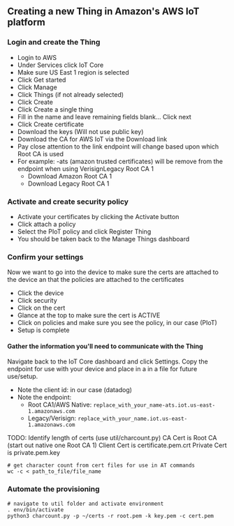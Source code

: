 ## Creating a new Thing in Amazon's AWS IoT platform


### Login and create the Thing
 - Login to AWS
 - Under Services click IoT Core
 - Make sure US East 1 region is selected
 - Click Get started
 - Click Manage
 - Click Things (if not already selected)
 - Click Create
 - Click Create a single thing
 - Fill in the name and leave remaining fields blank... Click next
 - Click Create certificate
 - Download the keys (Will not use public key)
 - Download the CA for AWS IoT via the Download link
 - Pay close attention to the link endpoint will change based upon which Root CA is used
 - For example: -ats (amazon trusted certificates) will be remove from the endpoint when using VerisignLegacy Root CA 1
    - Download Amazon Root CA 1
    - Download Legacy Root CA 1

### Activate and create security policy
 - Activate your certificates by clicking the Activate button
 - Click attach a policy
 - Select the PIoT policy and click Register Thing
 - You should be taken back to the Manage Things dashboard


### Confirm your settings
Now we want to go into the device to make sure the certs are attached to the device an that the policies are attached to the certificates

 - Click the device
 - Click security
 - Click on the cert
 - Glance at the top to make sure the cert is ACTIVE
 - Click on policies and make sure you see the policy, in our case (PIoT)
 - Setup is complete

#### Gather the information you'll need to communicate with the Thing
Navigate back to the IoT Core dashboard and click Settings. Copy the endpoint for use with your device and place in a in a file for future use/setup.

 - Note the client id: in our case (datadog)
 - Note the endpoint: 
    - Root CA1/AWS Native: ```replace_with_your_name-ats.iot.us-east-1.amazonaws.com```
    - Legacy/Verisign: ```replace_with_your_name.iot.us-east-1.amazonaws.com```




TODO: Identify length of certs (use util/charcount.py)
CA Cert is Root CA (start out native one Root CA 1)
Client Cert is certificate.pem.crt
Private Cert is private.pem.key

```console
# get character count from cert files for use in AT commands
wc -c < path_to_file/file_name
```

### Automate the provisioning
```console
# navigate to util folder and activate environment
. env/bin/activate
python3 charcount.py -p ~/certs -r root.pem -k key.pem -c cert.pem
```
